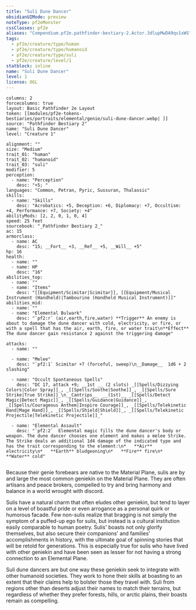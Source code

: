 ```yaml
---
title: "Suli Dune Dancer"
obsidianUIMode: preview
noteType: pf2eMonster
cssClasses: pf2e
aliases: "Compendium.pf2e.pathfinder-bestiary-2.Actor.3dlupMwDA9qv1xWS" 
tags:
  - pf2e/creature/type/human
  - pf2e/creature/type/humanoid
  - pf2e/creature/type/suli
  - pf2e/creature/level/1
statblock: inline
name: "Suli Dune Dancer"
level: 1
license: OGL
---
```


```statblock
columns: 2
forcecolumns: true
layout: Basic Pathfinder 2e Layout
token: [[modules/pf2e-tokens-bestiaries/portraits/elemental/genie/suli-dune-dancer.webp| ]]
source: "Pathfinder Bestiary 2"
name: "Suli Dune Dancer"
level: "Creature 1"

alignment: ""
size: "Medium"
trait_01: "human"
trait_02: "humanoid"
trait_03: "suli"
modifier: 5
perception:
  - name: "Perception"
    desc: "+5; "
languages: "Common, Petran, Pyric, Sussuran, Thalassic"
skills:
  - name: "Skills"
    desc: "Acrobatics: +5, Deception: +6, Diplomacy: +7, Occultism: +4, Performance: +7, Society: +4"
abilityMods: [2, 2, 0, 1, 0, 4]
speed: 25 feet
sourcebook: "_Pathfinder Bestiary 2_"
ac: 15
armorclass:
  - name: AC
    desc: "15; __Fort__ +3, __Ref__ +5, __Will__ +5"
hp: 16
health:
  - name: ""
  - name: HP
    desc: "16"
abilities_top:
  - name: ""
  - name: "Items"
    desc: "[[Equipment/Scimitar|Scimitar]], [[Equipment/Musical Instrument (Handheld)|Tambourine (Handheld Musical Instrument)]]"
abilities_mid:
  - name: ""
  - name: "Elemental Bulwark"
    desc: "`pf2:r` (air,earth,fire,water) **Trigger** An enemy is about to damage the dune dancer with cold, electricity, or fire, or with a spell that has the air, earth, fire, or water trait\n**Effect** The dune dancer gain resistance 2 against the triggering damage"

attacks:
  - name: ""

  - name: "Melee"
    desc: "`pf2:1` Scimitar +7 (forceful, sweep)\n__Damage__  1d6 + 2 slashing"

  - name: "Occult Spontaneous Spells"
    desc: "DC 17, attack +9; __1st __ (2 slots) _[[Spells/Dizzying Colors|Color Spray]]_, _[[Spells/Soothe|Soothe]]_, _[[Spells/Sure Strike|True Strike]]_\n__Cantrips__  __(1st)__ _[[Spells/Detect Magic|Detect Magic]]_, _[[Spells/Guidance|Guidance]]_, _[[Spells/Courageous Anthem|Inspire Courage]]_, _[[Spells/Telekinetic Hand|Mage Hand]]_, _[[Spells/Shield|Shield]]_, _[[Spells/Telekinetic Projectile|Telekinetic Projectile]]_"

  - name: "Elemental Assault"
    desc: "`pf2:2`  Elemental magic fills the dune dancer's body or weapon. The dune dancer chooses one element and makes a melee Strike. The Strike deals an additional 1d4 damage of the indicated type and has the trait corresponding to the element:\n*   **Air** electricity\n*   **Earth** bludgeoning\n*   **Fire** fire\n*   **Water** cold"
 
```



Because their genie forebears are native to the Material Plane, sulis are by and large the most common geniekin on the Material Plane. They are often artisans and peace brokers, compelled to try and bring harmony and balance in a world wrought with discord.

Sulis have a natural charm that often eludes other geniekin, but tend to layer on a level of boastful pride or even arrogance as a personal quirk or humorous facade. Few non-sulis realize that bragging is not simply the symptom of a puffed-up ego for sulis, but instead is a cultural institution easily comparable to human poetry. Sulis' boasts not only glorify themselves, but also secure their companions' and families' accomplishments in history, with the ultimate goal of spinning stories that will be retold for generations. This is especially true for sulis who have lived with other geniekin and have been seen as lesser for not having a strong connection to an Elemental Plane.

Suli dune dancers are but one way these geniekin seek to integrate with other humanoid societies. They work to hone their skills at boasting to an extent that their claims help to bolster those they travel with. Suli from regions other than deserts adjust their names to match their terrains, but regardless of whether they prefer forests, hills, or arctic plains, their boasts remain as compelling.
